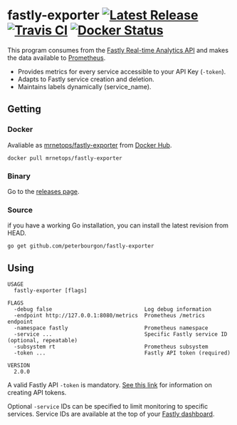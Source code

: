 # fastly-exporter [![Latest Release](https://img.shields.io/github/release/peterbourgon/fastly-exporter.svg?style=flat-square)](https://github.com/peterbourgon/fastly-exporter/releases/latest) [![Travis CI](https://travis-ci.org/peterbourgon/fastly-exporter.svg?branch=master)](https://travis-ci.org/peterbourgon/fastly-exporter) [![Docker Status](https://img.shields.io/docker/build/mrnetops/fastly-exporter.svg)](https://hub.docker.com/r/mrnetops/fastly-exporter)

This program consumes from the [Fastly Real-time Analytics API][rt] and makes
the data available to [Prometheus][prom].

* Provides metrics for every service accessible to your API Key (`-token`).
* Adapts to Fastly service creation and deletion.
* Maintains labels dynamically (service_name).

[rt]: https://docs.fastly.com/api/analytics
[prom]: https://prometheus.io

## Getting

### Docker

Avaliable as [mrnetops/fastly-exporter][container] from [Docker Hub][hub].

[container]: https://hub.docker.com/r/mrnetops/fastly-exporter
[hub]: https://hub.docker.com

```
docker pull mrnetops/fastly-exporter
```

### Binary

Go to the [releases page][releases].

[releases]: https://github.com/peterbourgon/fastly-exporter/releases

### Source

if you have a working Go installation, you can install the latest revision from HEAD.

```
go get github.com/peterbourgon/fastly-exporter
```

## Using

```
USAGE
  fastly-exporter [flags]

FLAGS
  -debug false                             Log debug information
  -endpoint http://127.0.0.1:8080/metrics  Prometheus /metrics endpoint
  -namespace fastly                        Prometheus namespace
  -service ...                             Specific Fastly service ID (optional, repeatable)
  -subsystem rt                            Prometheus subsystem
  -token ...                               Fastly API token (required)

VERSION
  2.0.0
```

A valid Fastly API `-token` is mandatory. [See this link][token] for information
on creating API tokens. 

Optional `-service` IDs can be specified to limit monitoring to specific
services. Service IDs are available at the top of your [Fastly dashboard][db]. 

[token]: https://docs.fastly.com/guides/account-management-and-security/using-api-tokens#creating-api-tokens
[db]: https://manage.fastly.com/services/all
